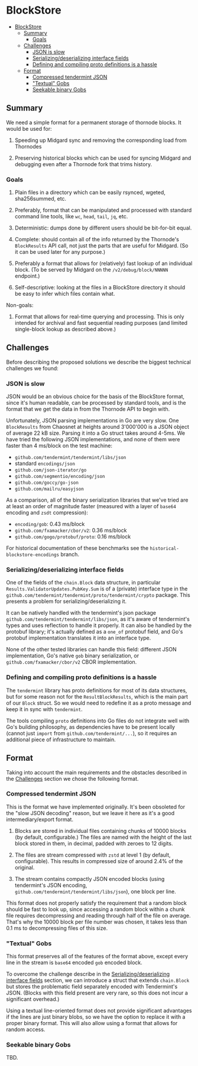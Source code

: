 # BlockStore

- [BlockStore](#blockstore)
    - [Summary](#summary)
        - [Goals](#goals)
    - [Challenges](#challenges)
        - [JSON is slow](#json-is-slow)
        - [Serializing/deserializing interface fields](#serializingdeserializing-interface-fields)
        - [Defining and compiling proto definitions is a hassle](#defining-and-compiling-proto-definitions-is-a-hassle)
    - [Format](#format)
        - [Compressed tendermint JSON](#compressed-tendermint-json)
        - ["Textual" Gobs](#textual-gobs)
        - [Seekable binary Gobs](#seekable-binary-gobs)

## Summary

We need a simple format for a permanent storage of thornode blocks. It would be used for:

1. Speeding up Midgard sync and removing the corresponding load from Thornodes

2. Preserving historical blocks which can be used for syncing Midgard and debugging even after
   a Thornode fork that trims history.

### Goals

1. Plain files in a directory which can be easily rsynced, wgeted, sha256summed, etc.

2. Preferably, format that can be manipulated and processed with standard command line tools,
   like `wc`, `head`, `tail`, `jq`, etc.

3. Deterministic: dumps done by different users should be bit-for-bit equal.

4. Complete: should contain all of the info returned by the Thornode's `BlockResults` API call,
   not just the parts that are useful for Midgard. (So it can be used later for any purpose.)

5. Preferably a format that allows for (relatively) fast lookup of an individual block. (To be
   served by Midgard on the `/v2/debug/block/NNNNN` endpoint.)

6. Self-descriptive: looking at the files in a BlockStore directory it should be easy to infer
   which files contain what.

Non-goals:

1. Format that allows for real-time querying and processing. This is only intended for archival and
   fast sequential reading purposes (and limited single-block lookup as described above.)

## Challenges

Before describing the proposed solutions we describe the biggest technical challenges we found:

### JSON is slow

JSON would be an obvious choice for the basis of the BlockStore format, since it's human readable,
can be processed by standard tools, and is the format that we get the data in from the Thornode
API to begin with.

Unfortunately, JSON parsing implementations in Go are very slow. One `BlockResults` from Chaosnet
at heights around 3'000'000 is a JSON object of average 22 kB size. Parsing it into a Go struct
takes around 4-5ms. We have tried the following JSON implementations, and none of them were
faster than 4 ms/block on the test machine:

- `github.com/tendermint/tendermint/libs/json`
- standard `encodings/json`
- `github.com/json-iterator/go`
- `github.com/segmentio/encoding/json`
- `github.com/goccy/go-json`
- `github.com/mailru/easyjson`

As a comparison, all of the binary serialization libraries that we've tried are at least an order
of magnitude faster (measured with a layer of `base64` encoding and `zsdt` compression):

- `encoding/gob`: 0.43 ms/block
- `github.com/fxamacker/cbor/v2`: 0.36 ms/block
- `github.com/gogo/protobuf/proto`: 0.16 ms/block

For historical documentation of these benchmarks see the `historical-blockstore-encodings`
branch.

### Serializing/deserializing interface fields

One of the fields of the `chain.Block` data structure, in particular
`Results.ValidatorUpdates.PubKey.Sum` is of a (private) interface type in the
`github.com/tendermint/tendermint/proto/tendermint/crypto` package. This presents a problem for
serializing/deserializing it.

It can be natively handled with the tendermint's json package
`github.com/tendermint/tendermint/libs/json`, as it's aware of tendermint's types and uses
reflection to handle it properly. It can also be handled by the protobuf library; it's actually
defined as a `one_of` protobuf field, and Go's protobuf implementation translates it into an
interface type.

None of the other tested libraries can handle this field: different JSON implementation, Go's
native `gob` binary serialization, or `github.com/fxamacker/cbor/v2` CBOR implementation.

### Defining and compiling proto definitions is a hassle

The `tendermint` library has proto definitions for most of its data structures, but for some
reason not for the `ResultBlockResults`, which is the main part of our `Block` struct. So we
would need to redefine it as a proto message and keep it in sync with `tendermint`.

The tools compiling `proto` definitions into Go files do not integrate well with Go's building
philosophy, as dependencies have to be present locally (cannot just `import` from
`github.com/tendermint/...`), so it requires an additional piece of infrastructure to maintain.

## Format

Taking into account the main requirements and the obstacles described in the
[Challenges](#challenges) section we chose the following format.

### Compressed tendermint JSON

This is the format we have implemented originally. It's been obsoleted for the "slow JSON decoding"
reason, but we leave it here as it's a good intermediary/export format.

1. Blocks are stored in individual files containing chunks of 10000 blocks (by default,
   configurable.) The files are named with the height of the last block stored in them, in decimal,
   padded with zeroes to 12 digits.

2. The files are stream compressed with `zstd` at level 1 (by default, configurable). This results
   in compressed size of around 2.4% of the original.

3. The stream contains compactly JSON encoded blocks (using tendermint's JSON encoding,
   `github.com/tendermint/tendermint/libs/json`), one block per line.

This format does not properly satisfy the requirement that a random block should be fast to look up,
since accessing a random block within a chunk file requires decompressing and reading through
half of the file on average. That's why the 10000 block per file number was chosen, it takes less
than 0.1 ms to decompressing files of this size.

### "Textual" Gobs


This format preserves all of the features of the format above, except every
line in the stream is `base64` encoded `gob` encoded block.

To overcome the challenge describe in the
[Serializing/deserializing interface fields](#serializingdeserializing-interface-fields) section,
we can introduce a struct that extends `chain.Block` but stores the problematic field separately
encoded with Tendermint's JSON. (Blocks with this field present are very rare, so this does not
incur a significant overhead.)

Using a textual line-oriented format does not provide significant advantages if the lines are just
binary blobs, so we have the option to replace it with a proper binary format. This will
also allow using a format that allows for random access.

### Seekable binary Gobs

TBD.